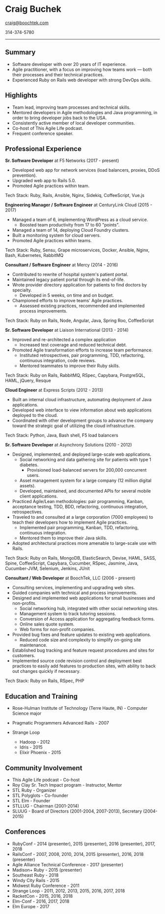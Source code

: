 Craig Buchek
===========================================================================

craig@boochtek.com

314-374-5780

***************************************************************************


Summary
-------

   * Software developer with over 20 years of IT experience.
   * Agile practitioner, with a focus on improving how teams work —
     both their processes and their technical practices.
   * Experienced Ruby on Rails web developer with strong DevOps skills.


Highlights
----------

   * Team lead, improving team processes and technical skills.
   * Mentored developers in Agile methodologies and Java programming, in order
     to bring developer jobs back to the USA.
   * Consistently active member of local developer communities.
   * Co-host of This Agile Life podcast.
   * Frequent conference speaker.


Professional Experience
-----------------------

**Sr. Software Developer** at F5 Networks (2017 - present)

   * Developed web app for network services (load balancers, proxies, DDoS prevention).
   * Upgraded web app to Rails 5.0.
   * Promoted Agile practices within team.

Tech Stack: Ruby, Rails, Ansible, Nginx, Sidekiq, CoffeeScript, Vue.js

**Engineering Manager / Software Engineer** at CenturyLink Cloud (2015 - 2017)

   * Managed a team of 6, implementing WordPress as a cloud service.
      * Boosted team productivity from 17 to 60 "points".
   * Managed a team of 14, deploying Cloud Foundry clusters.
   * Built a monitoring system for cloud servers.
   * Promoted Agile practices within teams.

Tech Stack: Ruby, Sensu, Grape microservices, Docker, Ansible, Nginx, Bash, Kubernetes, RabbitMQ

**Consultant / Software Engineer** at Mercy (2014 - 2016)

   * Contributed to rewrite of hospital system's patient portal.
   * Maintained legacy patient portal through its end-of-life.
   * Wrote provider directory application for patients to find doctors by specialty.
      * Developed in 5 weeks, on time and on budget.
   * Championed efforts to improve teams' Agile practices.
      * Assessed existing practices, recommended and implemented process improvements.

Tech Stack: Ruby on Rails, Node, Angular, Java, Spring Roo, CoffeeScript

**Sr. Software Developer** at Liaison International (2013 - 2014)

   * Improved and re-architected a complex application
      * Increased test coverage and reduced technical debt.
   * Promoted Agile transformation efforts to increase team performance.
      * Instituted retrospectives, pair programming, TDD, refactoring,
        continuous integration, code reviews.
      * Mentored teammates to improve their Ruby skills.

Tech Stack: Ruby on Rails, RabbitMQ, RSpec, Capybara, PostgreSQL, HAML, jQuery,
Resque

**Cloud Engineer** at Express Scripts (2012 - 2013)

   * Built an internal cloud infrastructure, automating deployment of Java applications.
   * Developed web interface to view information about web applications
     deployed to the cloud.
   * Coordinated with other development groups to advance the company
     toward the strategic goal of utilizing the cloud infrastructure.

Tech Stack: Python, Java, Bash shell, F5 load balancers

**Sr. Software Developer** at Asynchrony Solutions (2010 - 2012)

   * Designed, implemented, and deployed large-scale web applications.
      * Social networking and data gathering site for patients with type 1
        diabetes.
         * Provisioned load-balanced servers for 200,000 concurrent users.
      * Asset management system for a large company (12 million digital
       assets).
      * Developed, maintained, and documented APIs for several mobile client
       applications.
   * Practiced Agile/Lean methodologies: pair programming, Kanban, acceptance
     testing, TDD, BDD, refactoring, continuous integration, retrospectives.
   * Traveled to and consulted at a large corporation (7000 employees) to
     teach their developers how to implement Agile practices.
      * Implemented pair programming, Kanban, TDD, refactoring, continuous
        integration.
      * Mentored them to improve their Java skills.
   * Adopted architectural practices more amenable to large-scale use with
     Rails.

Tech Stack: Ruby on Rails, MongoDB, ElasticSearch, Devise, HAML, SASS, Spine,
CoffeeScript, Capybara, Cucumber, RSpec, Jasmine, Java, Cucumber-JVM, Selenium,
Jenkins, JUnit

**Consultant / Web Developer** at BoochTek, LLC (2006 - present)

   * Consulting services, implementing and upgrading web sites.
   * Guided companies with technical and process improvements.
   * Designed and implemented web applications for small businesses and
     non-profits.
      * Social networking hub, integrated with other social networking sites.
      * Management system to track tutoring sessions.
      * Conversion of Access application for aggregating feedback forms.
      * Online sales quote system.
      * Web forms for non-profit companies.
   * Provided bug fixes and feature updates to existing web applications.
      * Reduced code size and complexity to simplify on-going site maintenance.
   * Established bug tracking and feature request procedures and sites for
     customers.
   * Implemented source code revision control and deployment best practices to
     easily add features to production sites, with ability to back out changes
     quickly if necessary.

Tech Stack: Ruby on Rails, RSpec, PHP


Education and Training
----------------------

   * Rose-Hulman Institute of Technology (Terre Haute, IN) -
     Computer Science major

   * Pragmatic Programmers Advanced Rails - 2007
   * Strange Loop
      * Hadoop - 2012
      * Idris - 2015
      * Elixir Phoenix - 2015


Community Involvement
---------------------

   * This Agile Life podcast - Co-host
   * Roy Clay Sr. Tech Impact program - Instructor, Mentor
   * STL Ruby - Organizer
   * STL Polyglots - Co-founder
   * STL Elm - Founder
   * STLLUG - Chairman (2001-2014)
   * SLUUG - Board of Directors (2001-2004, 2007-2013), Secretary (2004-2015)


Conferences
-----------

   * RubyConf - 2014 (presenter), 2015 (presenter), 2016 (presenter), 2017, 2018
   * RailsConf - 2007, 2008, 2010, 2014, 2015 (presenter), 2016, 2018 (presenter)
   * Agile Alliance Technical Conference - 2017 (presenter)
   * Madison+ Ruby - 2015 (presenter)
   * Southeast Ruby - 2018
   * Windy City Rails - 2015
   * Midwest Ruby Conference - 2011
   * Strange Loop - 2011, 2012, 2013, 2015, 2016, 2017, 2018
   * RacketCon - 2015, 2016, 2018
   * Elm-Conf - 2016, 2017, 2018
   * Elm Europe - 2017
